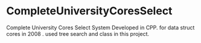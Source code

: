 CompleteUniversityCoresSelect
=============================

Complete University Cores Select System Developed in CPP.
for data struct cores in 2008 .
used tree search and class in this project. 
